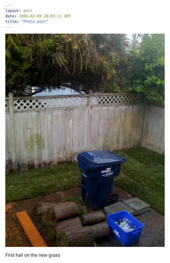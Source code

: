 ```yaml
---
layout: post
date: 2009-02-09 20:03:11 GMT
title: "Photo post"
---
```

![travisj](/images/d507194e8200a70f849d6cb0bce851792877a8569ae0896a4485e544aa74c9a5.jpg)

First hail on the new grass